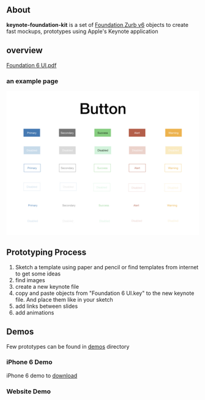 ## About

**keynote-foundation-kit** is a set of [Foundation Zurb v6](https://foundation.zurb.com) objects to create fast mockups, prototypes using Apple's Keynote application

## overview

[Foundation 6 UI.pdf](files/Foundation-6-UI.pdf "PDF overview")

### an example page

![Foundation 6 Buttons](files/buttons.jpeg "buttons page")

## Prototyping Process

1. Sketch a template using paper and pencil or find templates from internet to get some ideas
2. find images
3. create a new keynote file
4. copy and paste objects from "Foundation 6 UI.key" to the new keynote file. And place them like in your sketch
5. add links between slides
6. add animations

## Demos

Few prototypes can be found in [demos](./demos) directory

### iPhone 6 Demo

iPhone 6 demo to [download](demos/iphone-6-demo.key)

### Website Demo

